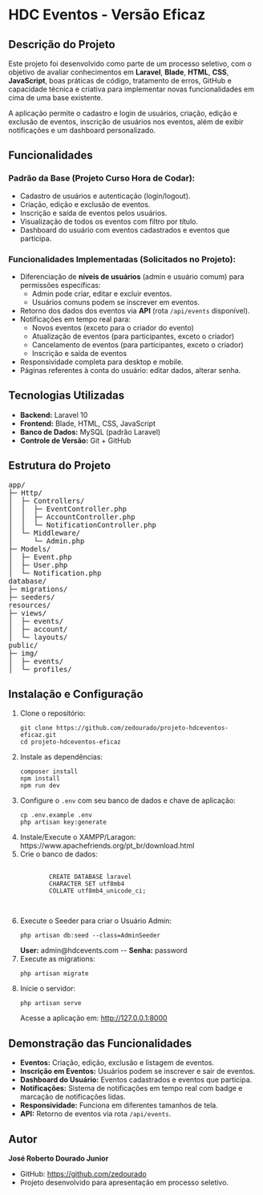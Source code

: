 <h1>HDC Eventos - Versão Eficaz</h1>

<h2>Descrição do Projeto</h2>
<p>Este projeto foi desenvolvido como parte de um processo seletivo, com o objetivo de avaliar conhecimentos em <strong>Laravel</strong>, <strong>Blade</strong>, <strong>HTML</strong>, <strong>CSS</strong>, <strong>JavaScript</strong>, boas práticas de código, tratamento de erros, GitHub e capacidade técnica e criativa para implementar novas funcionalidades em cima de uma base existente.</p>
<p>A aplicação permite o cadastro e login de usuários, criação, edição e exclusão de eventos, inscrição de usuários nos eventos, além de exibir notificações e um dashboard personalizado.</p>

<h2>Funcionalidades</h2>

<h3>Padrão da Base (Projeto Curso Hora de Codar):</h3>

<ul>
  <li>Cadastro de usuários e autenticação (login/logout).</li>
  <li>Criação, edição e exclusão de eventos.</li>
  <li>Inscrição e saída de eventos pelos usuários.</li>
  <li>Visualização de todos os eventos com filtro por título.</li>
  <li>Dashboard do usuário com eventos cadastrados e eventos que participa.</li>
</ul>

<h3>Funcionalidades Implementadas (Solicitados no Projeto):</h3>

<ul>
  <li>Diferenciação de <strong>níveis de usuários</strong> (admin e usuário comum) para permissões específicas:
    <ul>
      <li>Admin pode criar, editar e excluir eventos.</li>
      <li>Usuários comuns podem se inscrever em eventos.</li>
    </ul>
  </li>
  <li>Retorno dos dados dos eventos via <strong>API</strong> (rota <code>/api/events</code> disponível).</li>
  <li>Notificações em tempo real para:
    <ul>
      <li>Novos eventos (exceto para o criador do evento)</li>
      <li>Atualização de eventos (para participantes, exceto o criador)</li>
      <li>Cancelamento de eventos (para participantes, exceto o criador)</li>
      <li>Inscrição e saída de eventos</li>
    </ul>
  </li>
  <li>Responsividade completa para desktop e mobile.</li>
  <li>Páginas referentes à conta do usuário: editar dados, alterar senha.</li>
</ul>

<h2>Tecnologias Utilizadas</h2>
<ul>
  <li><strong>Backend:</strong> Laravel 10</li>
  <li><strong>Frontend:</strong> Blade, HTML, CSS, JavaScript</li>
  <li><strong>Banco de Dados:</strong> MySQL (padrão Laravel)</li>
  <li><strong>Controle de Versão:</strong> Git + GitHub</li>
</ul>

<h2>Estrutura do Projeto</h2>
<pre>
app/
├─ Http/
│  ├─ Controllers/
│  │  ├─ EventController.php
│  │  ├─ AccountController.php
│  │  └─ NotificationController.php
│  └─ Middleware/
│     └─ Admin.php
├─ Models/
│  ├─ Event.php
│  ├─ User.php
│  └─ Notification.php
database/
├─ migrations/
├─ seeders/
resources/
├─ views/
│  ├─ events/
│  ├─ account/
│  └─ layouts/
public/
├─ img/
│  ├─ events/
│  └─ profiles/
</pre>

<h2>Instalação e Configuração</h2>
<ol>
  <li>Clone o repositório:
    <pre><code>git clone https://github.com/zedourado/projeto-hdceventos-eficaz.git
cd projeto-hdceventos-eficaz</code></pre>
  </li>
  <li>Instale as dependências:
    <pre><code>composer install
npm install
npm run dev</code></pre>
  </li>
  <li>Configure o <code>.env</code> com seu banco de dados e chave de aplicação:
    <pre><code>cp .env.example .env
php artisan key:generate</code></pre>
  </li>
  <li>Instale/Execute o XAMPP/Laragon: https://www.apachefriends.org/pt_br/download.html
  </li>
  <li>Crie o banco de dados:
    <pre>
      <code>
        CREATE DATABASE laravel
        CHARACTER SET utf8mb4
        COLLATE utf8mb4_unicode_ci;
      </code>
    </pre>
  </li>
  </li>
    <li>Execute o Seeder para criar o Usuário Admin:
    <pre><code>php artisan db:seed --class=AdminSeeder</code></pre>
    <span><strong>User:</strong> admin@hdcevents.com -- <strong>Senha:</strong> password </span>
  </li>
  <li>Execute as migrations:
    <pre><code>php artisan migrate</code></pre>
  </li>
  <li>Inicie o servidor:
    <pre><code>php artisan serve</code></pre>
    <p>Acesse a aplicação em: <a href="http://127.0.0.1:8000">http://127.0.0.1:8000</a></p>
  </li>
</ol>

<h2>Demonstração das Funcionalidades</h2>
<ul>
  <li><strong>Eventos:</strong> Criação, edição, exclusão e listagem de eventos.</li>
  <li><strong>Inscrição em Eventos:</strong> Usuários podem se inscrever e sair de eventos.</li>
  <li><strong>Dashboard do Usuário:</strong> Eventos cadastrados e eventos que participa.</li>
  <li><strong>Notificações:</strong> Sistema de notificações em tempo real com badge e marcação de notificações lidas.</li>
  <li><strong>Responsividade:</strong> Funciona em diferentes tamanhos de tela.</li>
  <li><strong>API:</strong> Retorno de eventos via rota <code>/api/events</code>.</li>
</ul>

<h2>Autor</h2>
<p><strong>José Roberto Dourado Junior</strong></p>
<ul>
  <li>GitHub: <a href="https://github.com/zedourado">https://github.com/zedourado</a></li>
  <li>Projeto desenvolvido para apresentação em processo seletivo.</li>
</ul>
